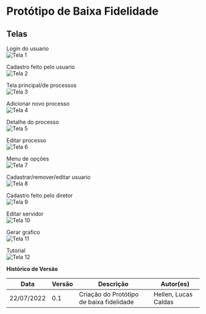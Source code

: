 # Protótipo de Baixa Fidelidade

## Telas

Login do usuario <br>
![Tela 1](../../assets/PrototipoDeBaixaFidelidade/tela1.png)

Cadastro feito pelo usuario <br>
![Tela 2](../../assets/PrototipoDeBaixaFidelidade/tela2.png)

Tela principal/de processos <br>
![Tela 3](../../assets/PrototipoDeBaixaFidelidade/tela3.png)

Adicionar novo processo <br>
![Tela 4](../../assets/PrototipoDeBaixaFidelidade/tela4.png)

Detalhe do processo <br>
![Tela 5](../../assets/PrototipoDeBaixaFidelidade/tela5.png)

Editar processo <br>
![Tela 6](../../assets/PrototipoDeBaixaFidelidade/tela6.png)

Menu de opções <br>
![Tela 7](../../assets/PrototipoDeBaixaFidelidade/tela7.png)

Cadastrar/remover/editar usuario <br>
![Tela 8](../../assets/PrototipoDeBaixaFidelidade/tela8.png)

Cadastro feito pelo diretor <br>
![Tela 9](../../assets/PrototipoDeBaixaFidelidade/tela9.png)

Editar servidor <br>
![Tela 10](../../assets/PrototipoDeBaixaFidelidade/tela10.png)

Gerar grafico <br>
![Tela 11](../../assets/PrototipoDeBaixaFidelidade/tela11.png)

Tutorial <br>
![Tela 12](../../assets/PrototipoDeBaixaFidelidade/tela12.png)

**Histórico de Versão**

| Data       | Versão | Descrição                                | Autor(es)            |
| ---------- | ------ | ---------------------------------------- | -------------------- |
| 22/07/2022 | 0.1    | Criação do Protótipo de baixa fidelidade | Hellen, Lucas Caldas |
